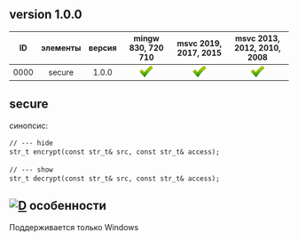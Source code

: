 ﻿
[P]: ../images/progress.png
[V]: ../images/success.png
[X]: ../images/failed.png
[D]: ../images/danger.png
[E]: ../images/empty.png
[N]: ../images/na.png

version 1.0.0
---

| **ID** | элементы | версия | mingw 830, 720 710 | msvc 2019, 2017, 2015 | msvc 2013, 2012, 2010, 2008 |  
|:------:|:--------:|:------:|:------------------:|:---------------------:|:---------------------------:|  
|  0000  | secure   | 1.0.0  |   [![V]][MINGW]    |  [![V]][VS-NEW]       | [![V]][VS-OLD]              |  

[M]: #secure                 "получение псевдорандомных чисел"  
[MINGW]:   #mingw-new        "поддержка компиляторов mingw"  
[VS-NEW]:  #msvc-new         "поддержка новых компиляторов msvc"  
[VS-OLD]:  #msvc-old         "поддержка старых компиляторов msvc"  

secure  
----

синопсис:

```
// --- hide
str_t encrypt(const str_t& src, const str_t& access);

// --- show
str_t decrypt(const str_t& src, const str_t& access);
```

[![D]][M] особенности
---------------------
Поддерживается только Windows

